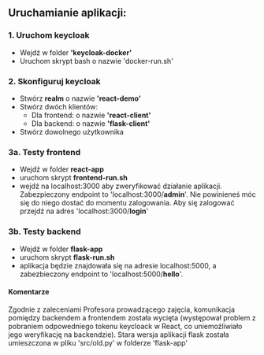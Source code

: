 ## Uruchamianie aplikacji:

### 1. Uruchom keycloak

- Wejdź w folder **'keycloak-docker'**
- Uruchom skrypt bash o nazwie 'docker-run.sh'

### 2. Skonfiguruj keycloak

- Stwórz **realm** o nazwie **'react-demo'**
- Stwórz dwóch klientów:
  - Dla frontend: o nazwie **'react-client'**
  - Dla backend: o nazwie **'flask-client'**
- Stwórz dowolnego użytkownika

### 3a. Testy frontend

- Wejdź w folder **react-app**
- uruchom skrypt **frontend-run.sh**
- wejdź na localhost:3000 aby zweryfikować działanie aplikacji. Zabezpieczony endpoint to 'localhost:3000/**admin**'. Nie powinieneś móc się do niego dostać do momentu zalogowania. Aby się zalogować przejdź na adres 'localhost:3000/**login**'

### 3b. Testy backend

- Wejdź w folder **flask-app**
- uruchom skrypt **flask-run.sh**
- aplikacja będzie znajdowała się na adresie localhost:5000, a zabezbieczony endpoint to 'localhost:5000/**hello**'.

#### Komentarze

Zgodnie z zaleceniami Profesora prowadzącego zajęcia, komunikacja pomiędzy backendem a frontendem została wycięta (występował problem z pobraniem odpowedniego tokenu keycloack w React, co uniemożliwiało jego weryfikację na backendzie). Stara wersja aplikacji flask została umieszczona w pliku 'src/old.py' w folderze 'flask-app'